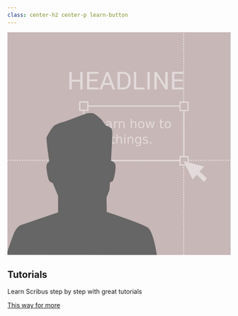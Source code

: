 ```yaml
---
class: center-h2 center-p learn-button
---
```

![Tutorials](tutorials.jpg?class=s-circle,circle-button)

## Tutorials

Learn Scribus step by step with great tutorials

[This way for more <i class="fa fa-long-arrow-right" aria-hidden="true"></i>](http://forums.scribus.net/index.php/board,11.0.html)
